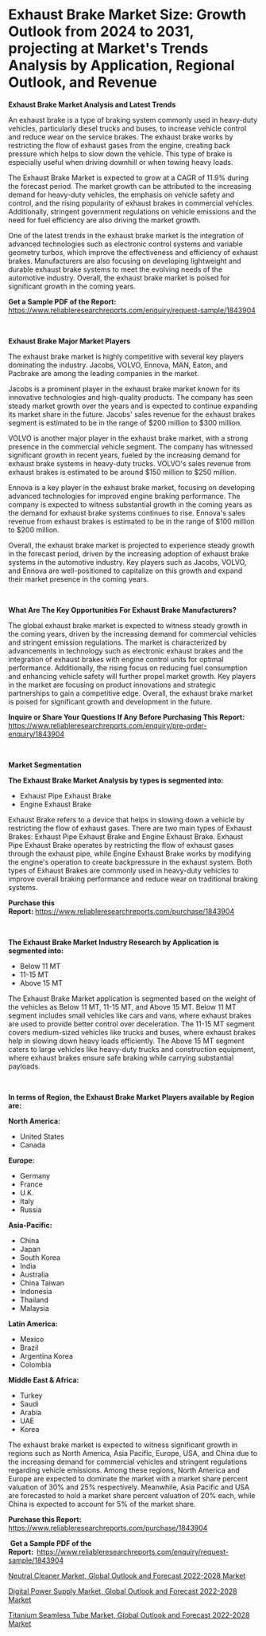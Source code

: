 <p><h1>Exhaust Brake Market Size: Growth Outlook from 2024 to 2031, projecting at Market's Trends Analysis by Application, Regional Outlook, and Revenue</h1></p><p><strong>Exhaust Brake Market Analysis and Latest Trends</strong></p>
<p><p>An exhaust brake is a type of braking system commonly used in heavy-duty vehicles, particularly diesel trucks and buses, to increase vehicle control and reduce wear on the service brakes. The exhaust brake works by restricting the flow of exhaust gases from the engine, creating back pressure which helps to slow down the vehicle. This type of brake is especially useful when driving downhill or when towing heavy loads.</p><p>The Exhaust Brake Market is expected to grow at a CAGR of 11.9% during the forecast period. The market growth can be attributed to the increasing demand for heavy-duty vehicles, the emphasis on vehicle safety and control, and the rising popularity of exhaust brakes in commercial vehicles. Additionally, stringent government regulations on vehicle emissions and the need for fuel efficiency are also driving the market growth.</p><p>One of the latest trends in the exhaust brake market is the integration of advanced technologies such as electronic control systems and variable geometry turbos, which improve the effectiveness and efficiency of exhaust brakes. Manufacturers are also focusing on developing lightweight and durable exhaust brake systems to meet the evolving needs of the automotive industry. Overall, the exhaust brake market is poised for significant growth in the coming years.</p></p>
<p><strong>Get a Sample PDF of the Report:&nbsp;</strong> <a href="https://www.reliableresearchreports.com/enquiry/request-sample/1843904">https://www.reliableresearchreports.com/enquiry/request-sample/1843904</a></p>
<p>&nbsp;</p>
<p><strong>Exhaust Brake Major Market Players</strong></p>
<p><p>The exhaust brake market is highly competitive with several key players dominating the industry. Jacobs, VOLVO, Ennova, MAN, Eaton, and Pacbrake are among the leading companies in the market.</p><p>Jacobs is a prominent player in the exhaust brake market known for its innovative technologies and high-quality products. The company has seen steady market growth over the years and is expected to continue expanding its market share in the future. Jacobs' sales revenue for the exhaust brakes segment is estimated to be in the range of $200 million to $300 million.</p><p>VOLVO is another major player in the exhaust brake market, with a strong presence in the commercial vehicle segment. The company has witnessed significant growth in recent years, fueled by the increasing demand for exhaust brake systems in heavy-duty trucks. VOLVO's sales revenue from exhaust brakes is estimated to be around $150 million to $250 million.</p><p>Ennova is a key player in the exhaust brake market, focusing on developing advanced technologies for improved engine braking performance. The company is expected to witness substantial growth in the coming years as the demand for exhaust brake systems continues to rise. Ennova's sales revenue from exhaust brakes is estimated to be in the range of $100 million to $200 million.</p><p>Overall, the exhaust brake market is projected to experience steady growth in the forecast period, driven by the increasing adoption of exhaust brake systems in the automotive industry. Key players such as Jacobs, VOLVO, and Ennova are well-positioned to capitalize on this growth and expand their market presence in the coming years.</p></p>
<p>&nbsp;</p>
<p><strong>What Are The Key Opportunities For Exhaust Brake Manufacturers?</strong></p>
<p><p>The global exhaust brake market is expected to witness steady growth in the coming years, driven by the increasing demand for commercial vehicles and stringent emission regulations. The market is characterized by advancements in technology such as electronic exhaust brakes and the integration of exhaust brakes with engine control units for optimal performance. Additionally, the rising focus on reducing fuel consumption and enhancing vehicle safety will further propel market growth. Key players in the market are focusing on product innovations and strategic partnerships to gain a competitive edge. Overall, the exhaust brake market is poised for significant growth and development in the future.</p></p>
<p><strong>Inquire or Share Your Questions If Any Before Purchasing This Report:</strong> <a href="https://www.reliableresearchreports.com/enquiry/pre-order-enquiry/1843904">https://www.reliableresearchreports.com/enquiry/pre-order-enquiry/1843904</a></p>
<p>&nbsp;</p>
<p><strong>Market Segmentation</strong></p>
<p><strong>The Exhaust Brake Market Analysis by types is segmented into:</strong></p>
<p><ul><li>Exhaust Pipe Exhaust Brake</li><li>Engine Exhaust Brake</li></ul></p>
<p><p>Exhaust Brake refers to a device that helps in slowing down a vehicle by restricting the flow of exhaust gases. There are two main types of Exhaust Brakes: Exhaust Pipe Exhaust Brake and Engine Exhaust Brake. Exhaust Pipe Exhaust Brake operates by restricting the flow of exhaust gases through the exhaust pipe, while Engine Exhaust Brake works by modifying the engine's operation to create backpressure in the exhaust system. Both types of Exhaust Brakes are commonly used in heavy-duty vehicles to improve overall braking performance and reduce wear on traditional braking systems.</p></p>
<p><strong>Purchase this Report:&nbsp;</strong><a href="https://www.reliableresearchreports.com/purchase/1843904">https://www.reliableresearchreports.com/purchase/1843904</a></p>
<p>&nbsp;</p>
<p><strong>The Exhaust Brake Market Industry Research by Application is segmented into:</strong></p>
<p><ul><li>Below 11 MT</li><li>11-15 MT</li><li>Above 15 MT</li></ul></p>
<p><p>The Exhaust Brake Market application is segmented based on the weight of the vehicles as Below 11 MT, 11-15 MT, and Above 15 MT. Below 11 MT segment includes small vehicles like cars and vans, where exhaust brakes are used to provide better control over deceleration. The 11-15 MT segment covers medium-sized vehicles like trucks and buses, where exhaust brakes help in slowing down heavy loads efficiently. The Above 15 MT segment caters to large vehicles like heavy-duty trucks and construction equipment, where exhaust brakes ensure safe braking while carrying substantial payloads.</p></p>
<p>&nbsp;</p>
<p><strong>In terms of Region, the Exhaust Brake Market Players available by Region are:</strong></p>
<p>
    <p> <strong> North America: </strong>
        <ul>
            <li>United States</li>
            <li>Canada</li>
        </ul>
        </p> 
    <p> <strong> Europe: </strong>
        <ul>
            <li>Germany</li>
            <li>France</li>
            <li>U.K.</li>
            <li>Italy</li>
            <li>Russia</li>
        </ul>
        </p> 
    <p> <strong> Asia-Pacific: </strong>
        <ul>
            <li>China</li>
            <li>Japan</li>
            <li>South Korea</li>
            <li>India</li>
            <li>Australia</li>
            <li>China Taiwan</li>
            <li>Indonesia</li>
            <li>Thailand</li>
            <li>Malaysia</li>
        </ul>
        </p> 
    <p> <strong> Latin America: </strong>
        <ul>
            <li>Mexico</li>
            <li>Brazil</li>
            <li>Argentina Korea</li>
            <li>Colombia</li>
        </ul>
        </p> 
    <p> <strong> Middle East & Africa: </strong>
        <ul>
            <li>Turkey</li>
            <li>Saudi</li>
            <li>Arabia</li>
            <li>UAE</li>
            <li>Korea</li>
        </ul>
    </p>
    </p>
<p><p>The exhaust brake market is expected to witness significant growth in regions such as North America, Asia Pacific, Europe, USA, and China due to the increasing demand for commercial vehicles and stringent regulations regarding vehicle emissions. Among these regions, North America and Europe are expected to dominate the market with a market share percent valuation of 30% and 25% respectively. Meanwhile, Asia Pacific and USA are forecasted to hold a market share percent valuation of 20% each, while China is expected to account for 5% of the market share.</p></p>
<p><strong>Purchase this Report: </strong><a href="https://www.reliableresearchreports.com/purchase/1843904">https://www.reliableresearchreports.com/purchase/1843904</a></p>
<p>&nbsp;<strong>Get a Sample PDF of the Report:&nbsp;&nbsp;</strong><a href="https://www.reliableresearchreports.com/enquiry/request-sample/1843904">https://www.reliableresearchreports.com/enquiry/request-sample/1843904</a></p>
<p><strong></strong></p>
<p><p><a href="https://view.publitas.com/reportprime-1/neutral-cleaner-market-global-outlook-and-forecast-2022-2028-market-research-report-provides-critical-insights-that-can-help-shape-business-development-and-investment-strategies/">Neutral Cleaner Market, Global Outlook and Forecast 2022-2028 Market</a></p><p><a href="https://view.publitas.com/reportprime-1/digital-power-supply-market-global-outlook-and-forecast-2022-2028-market-share-market-new-trends-analysis-report-by-type-by-application-by-end-use-by-region-and-segment-forecasts-2023-2030/">Digital Power Supply Market, Global Outlook and Forecast 2022-2028 Market</a></p><p><a href="https://view.publitas.com/reportprime-1/titanium-seamless-tube-market-global-outlook-and-forecast-2022-2028-market-size-and-growth-market-segmentation-regional-and-country-breakdowns-and-market-trends-for-period-from-2023-2030/">Titanium Seamless Tube Market, Global Outlook and Forecast 2022-2028 Market</a></p></p>
